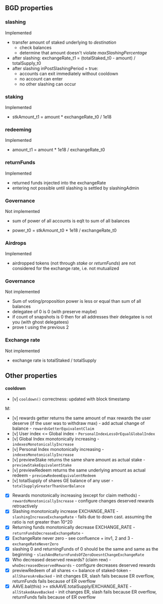 ## BGD properties

### slashing

Implemented

- transfer amount of staked underlying to _destination_ 
    - check balances
    - determine that amount doesn't violate _maxSlashingPercentage_
- after slashing:
    exchangeRate_t1 = (totalStaked_t0 - amount) / totalSupply_t0
- after slashing inPostSlashingPeriod = true:
    - accounts can exit immediately without cooldown
    - no account can enter
    - no other slashing can occur

### staking

Implemented

- stkAmount_t1 = amount * exchangeRate_t0 / 1e18

### redeeming

Implemented

- amount_t1 = amount * 1e18 / exchangeRate_t0

### returnFunds

Implemented

- returned funds injected into the exchangeRate
- entering not possible until slashing is settled by slashingAdmin

### Governance

Not implemented

- sum of power of all accounts is eqlt to sum of all balances

- power_t0 = stkAmount_t0 * 1e18 / exchangeRate_t0

### Airdrops

Implemented

- airdropped tokens (not through _stake_ or _returnFunds_) are not considered
  for the exchange rate, i.e. not mutualized

### Governance

Not implemented

- Sum of voting/proposition power is less or equal than sum of all balances
- delegatee of 0 is 0 (with preserve maybe)
- if count of snapshots is 0 then for all addresses their delegatee is not you
(with ghost delegatees)
- prove t using the previous 2

### Exchange rate

Not implemented

- exchange rate is totalStaked / totalSupply

## Other properties

#### cooldown
- [v] `cooldown()` correctness: updated with block timestamp


M:
- [v] rewards getter returns the same amount of max rewards the user deserve (if the user was to withdraw max) - add actual change of balance - `rewardsGetterEquivalentClaim`
- [v] User index <= Global index - `PersonalIndexLessOrEqualGlobalIndex`
- [v] Global Index monotonically increasing - `indexesMonotonicallyIncrease`
- [v] Personal Index monotonically increasing - `indexesMonotonicallyIncrease`
- [v] previewStake returns the same share amount as actual stake - `previewStakeEquivalentStake`
- [v] previewRedeem returns the same underlying amount as actual redeem - `previewRedeemEquivalentRedeem`
- [v] totalSupply of shares GE balance of any user - `totalSupplyGreaterThanUserBalance`


- [x] Rewards monotonically increasing (except for claim methods) - `rewardsMonotonicallyIncrease` - configure changes deserved rewards retroactively
- [x] Slashing monotonically increase EXCHANGE_RATE - `slashingIncreaseExchangeRate` - fails due to down cast. assuming the ratio is not greater than 10^20
- [x] Returning funds monotonically decrease EXCHANGE_RATE - `returnFundsDecreaseExchangeRate` - 
- [x] ExchangeRate never zero - see confluence + inv1, 2 and 3 - `exchangeRateNeverZero`
- [x] slashing 0 and returningFunds of 0 should be the same and same as the beginning - `slashAndReturnFundsOfZeroDoesntChangeExchangeRate`
- [x] Who decreased deserved rewards? (claim rew) - `whoDecreasedDeservedRewards` - configure decreases deserved rewards
- [x] previewRedeem of all shares <= balance of staked-token - `allSharesAreBacked` - init changes ER, slash fails because ER overflow, returnFunds fails because of ER overflow
- [x] AAVE.bal(this) >= stkAAVE.totalSupply/EXCHANGE_RATE - `allStakedAaveBacked` - init changes ER, slash fails because ER overflow, returnFunds fails because of ER overflow
